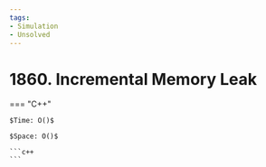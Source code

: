 ```yaml
---
tags:
- Simulation
- Unsolved
---
```



# 1860. Incremental Memory Leak

=== "C++"

    $Time: O()$

    $Space: O()$

    ```c++
    ```